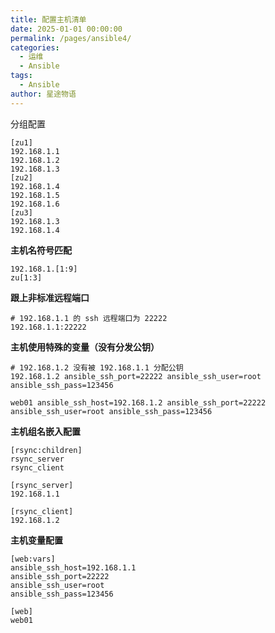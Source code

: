 ```yaml
---
title: 配置主机清单
date: 2025-01-01 00:00:00
permalink: /pages/ansible4/
categories:
  - 运维
  - Ansible
tags:
  - Ansible
author: 星途物语
---
```

分组配置

```
[zu1]
192.168.1.1
192.168.1.2
192.168.1.3
[zu2]
192.168.1.4
192.168.1.5
192.168.1.6
[zu3]
192.168.1.3
192.168.1.4
```

**主机名符号匹配**

```
192.168.1.[1:9]
zu[1:3]
```

**跟上非标准远程端口**

```
# 192.168.1.1 的 ssh 远程端口为 22222
192.168.1.1:22222
```

**主机使用特殊的变量（没有分发公钥）**

```
# 192.168.1.2 没有被 192.168.1.1 分配公钥
192.168.1.2 ansible_ssh_port=22222 ansible_ssh_user=root ansible_ssh_pass=123456

web01 ansible_ssh_host=192.168.1.2 ansible_ssh_port=22222 ansible_ssh_user=root ansible_ssh_pass=123456
```

**主机组名嵌入配置**

```
[rsync:children]
rsync_server
rsync_client

[rsync_server]
192.168.1.1

[rsync_client]
192.168.1.2
```

**主机变量配置**

```
[web:vars]
ansible_ssh_host=192.168.1.1
ansible_ssh_port=22222
ansible_ssh_user=root
ansible_ssh_pass=123456

[web]
web01
```